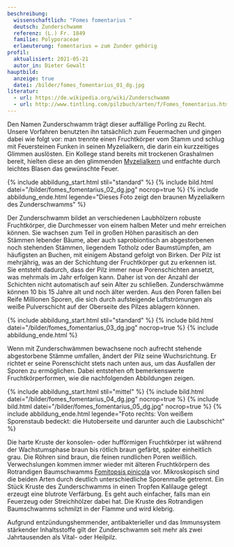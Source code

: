```yaml
---
beschreibung:
  wissenschaftlich: "Fomes fomentarius "
  deutsch: Zunderschwamm
  referenz: (L.) Fr. 1849
  familie: Polyporaceae
  erlaeuterung: fomentarius = zum Zunder gehörig
profil:
  aktualisiert: 2021-05-21
  autor_in: Dieter Gewalt
hauptbild:
  anzeige: true
  datei: /bilder/fomes_fomentarius_01_dg.jpg
literatur:
  - url: https://de.wikipedia.org/wiki/Zunderschwamm
  - url: http://www.tintling.com/pilzbuch/arten/f/Fomes_fomentarius.html
---
```

Den Namen Zunderschwamm trägt dieser auffällige Porling zu Recht. Unsere Vorfahren benutzten ihn tatsächlich zum Feuermachen und gingen dabei wie folgt vor: man trennte einen Fruchtkörper vom Stamm und schlug mit Feuersteinen Funken in seinen Myzelialkern, die darin ein kurzzeitiges Glimmen auslösten. Ein Kollege stand bereits mit trockenen Grashalmen bereit, hielten diese an den glimmenden [Myzelialkern](Myzelialkern "Glossar") und entfachte durch leichtes Blasen das gewünschte Feuer.

{% include abbildung_start.html stil="standard" %}
{% include bild.html datei="/bilder/fomes_fomentarius_02_dg.jpg" nocrop=true %}
{% include abbildung_ende.html legende="Dieses Foto zeigt den braunen Myzelialkern des Zunderschwamms" %}

Der Zunderschwamm bildet an verschiedenen Laubhölzern robuste Fruchtkörper, die Durchmesser von einem halben Meter und mehr erreichen können. Sie wachsen zum Teil in großen Höhen parasitisch an den Stämmen lebender Bäume, aber auch saprobiontisch an abgestorbenen noch stehenden Stämmen, liegendem Totholz oder Baumstümpfen, am häufigsten an Buchen, mit einigem Abstand gefolgt von Birken. Der Pilz ist mehrjährig, was an der Schichtung der Fruchtkörper gut zu erkennen ist. Sie entsteht dadurch, dass der Pilz immer neue Porenschichten ansetzt, was mehrmals im Jahr erfolgen kann. Daher ist von der Anzahl der Schichten nicht automatisch auf sein Alter zu schließen. Zunderschwämme können 10 bis 15 Jahre alt und noch älter werden. Aus den Poren fallen bei Reife Millionen Sporen, die sich durch aufsteigende Luftströmungen als weiße Pulverschicht auf der Oberseite des Pilzes ablagern können.

{% include abbildung_start.html stil="standard" %}
{% include bild.html datei="/bilder/fomes_fomentarius_03_dg.jpg" nocrop=true %}
{% include abbildung_ende.html %}

Wenn mit Zunderschwämmen bewachsene noch aufrecht stehende abgestorbene Stämme umfallen, ändert der Pilz seine Wuchsrichtung. Er richtet er seine Porenschicht stets nach unten aus, um das Ausfallen der Sporen zu ermöglichen. Dabei entstehen oft bemerkenswerte Fruchtkörperformen, wie die nachfolgenden Abbildungen zeigen.

{% include abbildung_start.html stil="mittel" %}
{% include bild.html datei="/bilder/fomes_fomentarius_04_dg.jpg" nocrop=true %}
{% include bild.html datei="/bilder/fomes_fomentarius_05_dg.jpg" nocrop=true %}
{% include abbildung_ende.html legende="Foto rechts: Von weißem Sporenstaub bedeckt: die Hutoberseite und darunter auch die Laubschicht" %}

Die harte Kruste der konsolen- oder hufförmigen Fruchtkörper ist während der Wachstumsphase braun bis rötlich braun gefärbt, später einheitlich grau. Die Röhren sind braun, die feinen rundlichen Poren weißlich. Verwechslungen kommen immer wieder mit älteren Fruchtkörpern des Rotrandigen Baumschwamms [Fomitopsis pinicola](/pilze/fomitopsis-pinicola-rotrandiger-baumschwamm) vor. Mikroskopisch sind die beiden Arten durch deutlich unterschiedliche Sporenmaße getrennt. Ein Stück Kruste des Zunderschwamms in einen Tropfen Kalilauge gelegt erzeugt eine blutrote Verfärbung. Es geht auch einfacher, falls man ein Feuerzeug oder Streichhölzer dabei hat. Die Kruste des Rotrandigen Baumschwamms schmilzt in der Flamme und wird klebrig.

Aufgrund entzündungshemmender, antibakterieller und das Immunsystem stärkender Inhaltsstoffe gilt der Zunderschwamm seit mehr als zwei Jahrtausenden als Vital- oder Heilpilz.